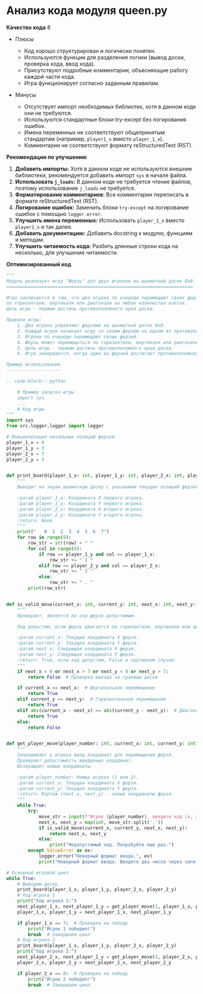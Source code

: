 # Анализ кода модуля queen.py

**Качество кода**
8
- Плюсы
    - Код хорошо структурирован и логически понятен.
    - Используются функции для разделения логики (вывод доски, проверка хода, ввод хода).
    - Присутствуют подробные комментарии, объясняющие работу каждой части кода.
    - Игра функционирует согласно заданным правилам.

- Минусы
    - Отсутствует импорт необходимых библиотек, хотя в данном коде они не требуются.
    - Используются стандартные блоки try-except без логирования ошибок.
    - Имена переменных не соответствуют общепринятым стандартам (например, `player1_x` вместо `player_1_x`).
    - Комментарии не соответствуют формату reStructuredText (RST).

**Рекомендации по улучшению**

1.  **Добавить импорты:** Хотя в данном коде не используются внешние библиотеки, рекомендуется добавить импорт `sys` в начале файла.
2.  **Использовать `j_loads`:** В данном коде не требуется чтение файлов, поэтому использование `j_loads` не требуется.
3.  **Форматирование комментариев**: Все комментарии переписать в формате reStructuredText (RST).
4.  **Логирование ошибок:** Заменить блоки `try-except` на логирование ошибок с помощью `logger.error`.
5.  **Улучшить имена переменных:** Использовать `player_1_x` вместо `player1_x` и так далее.
6.  **Добавить документацию:** Добавить docstring к модулю, функциям и методам.
7.  **Улучшить читаемость кода:** Разбить длинные строки кода на несколько, для улучшения читаемости.

**Оптимизированный код**

```python
"""
Модуль реализует игру "Ферзь" для двух игроков на шахматной доске 8x8.
=====================================================================

Игра заключается в том, что два игрока по очереди перемещают своих ферзей
по горизонтали, вертикали или диагонали на любое количество клеток.
Цель игры - первым достичь противоположного края доски.

Правила игры:
    1. Два игрока управляют ферзями на шахматной доске 8x8.
    2. Каждый игрок начинает игру со своим ферзем на одном из противоположных краев доски.
    3. Игроки по очереди перемещают своих ферзей.
    4. Ферзь может перемещаться по горизонтали, вертикали или диагонали на любое количество клеток.
    5. Цель игры - первым достичь противоположного края доски.
    6. Игра завершается, когда один из ферзей достигает противоположного края.

Пример использования
--------------------

.. code-block:: python

    # Пример запуска игры
    import sys
    ...
    # Код игры
"""
import sys
from src.logger.logger import logger

# Инициализация начальных позиций ферзей
player_1_x = 0
player_1_y = 3
player_2_x = 7
player_2_y = 3


def print_board(player_1_x: int, player_1_y: int, player_2_x: int, player_2_y: int) -> None:
    """
    Выводит на экран шахматную доску с указанием текущих позиций ферзей.

    :param player_1_x: Координата X первого игрока.
    :param player_1_y: Координата Y первого игрока.
    :param player_2_x: Координата X второго игрока.
    :param player_2_y: Координата Y второго игрока.
    :return: None
    """
    print("   0  1  2  3  4  5  6  7")
    for row in range(8):
        row_str = str(row) + " "
        for col in range(8):
            if row == player_1_y and col == player_1_x:
                row_str += " 1 "
            elif row == player_2_y and col == player_2_x:
                row_str += " 2 "
            else:
                row_str += " . "
        print(row_str)


def is_valid_move(current_x: int, current_y: int, next_x: int, next_y: int) -> bool:
    """
    Проверяет, является ли ход ферзя допустимым.

    Ход допустим, если ферзь двигается по горизонтали, вертикали или диагонали.

    :param current_x: Текущая координата X ферзя.
    :param current_y: Текущая координата Y ферзя.
    :param next_x: Следующая координата X ферзя.
    :param next_y: Следующая координата Y ферзя.
    :return: True, если ход допустим, False в противном случае.
    """
    if next_x < 0 or next_x > 7 or next_y < 0 or next_y > 7:
        return False  # Проверка выхода за границы доски

    if current_x == next_x:  # Вертикальное перемещение
        return True
    elif current_y == next_y:  # Горизонтальное перемещение
        return True
    elif abs(current_x - next_x) == abs(current_y - next_y):  # Диагональное перемещение
        return True
    else:
        return False


def get_player_move(player_number: int, current_x: int, current_y: int) -> tuple[int, int]:
    """
    Запрашивает у игрока ввод координат для перемещения ферзя.
    Проверяет допустимость введенных координат.
    Возвращает новые координаты.

    :param player_number: Номер игрока (1 или 2).
    :param current_x: Текущая координата X ферзя.
    :param current_y: Текущая координата Y ферзя.
    :return: Кортеж (next_x, next_y) - новые координаты ферзя.
    """
    while True:
        try:
            move_str = input(f"Игрок {player_number}, введите ход (x, y): ")
            next_x, next_y = map(int, move_str.split(','))
            if is_valid_move(current_x, current_y, next_x, next_y):
                return next_x, next_y
            else:
                print("Недопустимый ход. Попробуйте еще раз.")
        except ValueError as ex:
            logger.error("Неверный формат ввода.", ex)
            print("Неверный формат ввода. Введите два числа через запятую, например: 1,2")

# Основной игровой цикл
while True:
    # Выводим доску
    print_board(player_1_x, player_1_y, player_2_x, player_2_y)
    # Ход игрока 1
    print("Ход игрока 1:")
    next_player_1_x, next_player_1_y = get_player_move(1, player_1_x, player_1_y)
    player_1_x, player_1_y = next_player_1_x, next_player_1_y

    if player_1_x == 7:  # Проверка на победу
        print("Игрок 1 победил!")
        break  # Завершаем цикл
    # Ход игрока 2
    print_board(player_1_x, player_1_y, player_2_x, player_2_y)
    print("Ход игрока 2:")
    next_player_2_x, next_player_2_y = get_player_move(2, player_2_x, player_2_y)
    player_2_x, player_2_y = next_player_2_x, next_player_2_y

    if player_2_x == 0:  # Проверка на победу
        print("Игрок 2 победил!")
        break  # Завершаем цикл
```
